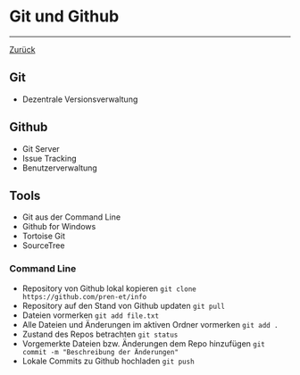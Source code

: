 # Git und Github

---

[Zurück](../README.md)

## Git
* Dezentrale Versionsverwaltung

## Github
* Git Server
* Issue Tracking
* Benutzerverwaltung

## Tools
* Git aus der Command Line
* Github for Windows
* Tortoise Git
* SourceTree

### Command Line
* Repository von Github lokal kopieren
  `git clone https://github.com/pren-et/info`
* Repository auf den Stand von Github updaten
  `git pull`
* Dateien vormerken
  `git add file.txt`
* Alle Dateien und Änderungen im aktiven Ordner vormerken
  `git add .`
* Zustand des Repos betrachten
  `git status`
* Vorgemerkte Dateien bzw. Änderungen dem Repo hinzufügen
  `git commit -m "Beschreibung der Änderungen"`
* Lokale Commits zu Github hochladen
  `git push`
